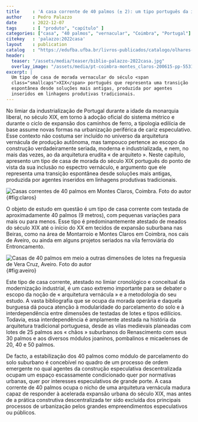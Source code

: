 ```yaml
---
title     : 'A casa corrente de 40 palmos (± 2): um tipo português da idade liberal'
author    : Pedro Palazzo
date      : 2022-12-07
tags      : [ "produto", "capítulo" ]
categories: ["casa", "40 palmos", "vernacular", "Coimbra", "Portugal"]
citekey   : 'palazzo:2022casa'
layout    : publication
catalog   : "https://edufba.ufba.br/livros-publicados/catalogo/olhares-contemporaneos-sobre-arquitetura-vernaculapopular"
header:
  teaser: "/assets/media/teaser/biblio-palazzo-2022casa.jpg"
  overlay_image: "/assets/media/pt-coimbra-montes_claros-200615-pp-5531.jpg"
excerpt: |
  Um tipo de casa de morada vernacular do século <span
  class="smallcaps">XIX</span> português que representa uma transição
  espontânea desde soluções mais antigas, produzida por agentes
  inseridos em linhagens produtivas tradicionais. 
---
```


No limiar da industrialização de Portugal durante a idade da monarquia
liberal, no século <span class="smallcaps">XIX</span>, em torno à adoção
oficial do sistema métrico e durante o ciclo de expansão dos caminhos de
ferro, a tipologia edilícia de base assume novas formas na urbanização
periférica de cariz especulativo. Esse contexto não costuma ser incluído
no universo da arquitetura vernácula de produção autônoma, mas tampouco
pertence ao escopo da construção verdadeiramente seriada, moderna e
industrializada, e nem, no mais das vezes, ao da arquitetura erudita «
de arquiteto ». Neste capítulo, apresento um tipo de casa de morada do
século <span class="smallcaps">XIX</span> português do ponto de vista da
sua inclusão no espectro vernáculo, e argumento que ele representa uma
transição espontânea desde soluções mais antigas, produzida por agentes
inseridos em linhagens produtivas tradicionais.

![Casas correntes de 40 palmos em Montes Claros, Coimbra. Foto do autor](https://hcommons.org/app/uploads/sites/1001018/2021/07/pt-coimbra-montes_claros-200615-pp-5531-crop-scaled.jpg){#fig:claros}

O objeto de estudo em questão é um tipo de casa corrente com testada de
aproximadamente 40 palmos (9 metros), com pequenas variações para mais
ou para menos. Esse tipo é predominantemente atestado de meados do
século <span class="smallcaps">XIX</span> até o início do <span
class="smallcaps">XX</span> em tecidos de expansão suburbana nas Beiras,
como na área de Montarroio e Montes Claros em Coimbra, nos cais de
Aveiro, ou ainda em alguns projetos seriados na vila ferroviária do
Entroncamento.

![Casas de 40 palmos em meio a outras dimensões de lotes na freguesia de Vera Cruz, Aveiro. Foto do autor](https://hcommons.org/app/uploads/sites/1001018/2021/07/pt-aveiro-200905-pp-1000.jpg){#fig:aveiro}

Este tipo de casa corrente, atestado no limiar cronológico e conceitual
da modernização industrial, é um caso extremo importante para se debater
o escopo da noção de « arquitetura vernácula » e a metodologia do seu
estudo. A vasta bibliografia que se ocupa da morada operária e daquela
burguesa dá pouca atenção à modularidade do parcelamento do solo e à
interdependência entre dimensões de testadas de lotes e tipos edilícios.
Todavia, essa interdependência é amplamente atestada na história da
arquitetura tradicional portuguesa, desde as vilas medievais planeadas
com lotes de 25 palmos aos « chãos » suburbanos do Renascimento com seus
30 palmos e aos diversos módulos joaninos, pombalinos e micaelenses de
20, 40 e 50 palmos.

De facto, a estabilização dos 40 palmos como módulo de parcelamento do
solo suburbano é concebível no quadro de um processo de ordem emergente
no qual agentes da construção especulativa descentralizada ocupam um
espaço escassamente condicionado quer por normativas urbanas, quer por
interesses especulativos de grande porte. A casa corrente de 40 palmos
ocupa o nicho de uma arquitetura vernácula madura capaz de responder à
acelerada expansão urbana do século <span class="smallcaps">XIX</span>,
mas antes de a prática construtiva descentralizada ter sido excluída dos
principais processos de urbanização pelos grandes empreendimentos
especulativos ou públicos.
